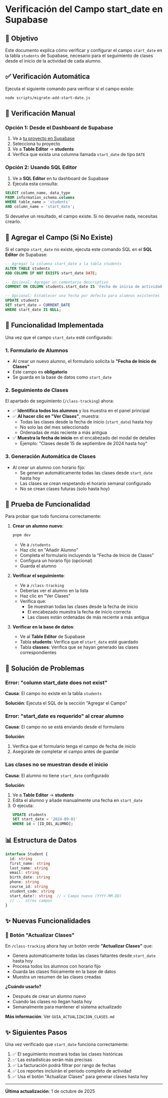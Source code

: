 # Verificación del Campo start_date en Supabase

## 🎯 Objetivo

Este documento explica cómo verificar y configurar el campo `start_date` en la tabla `students` de Supabase, necesario para el seguimiento de clases desde el inicio de la actividad de cada alumno.

## ✅ Verificación Automática

Ejecuta el siguiente comando para verificar si el campo existe:

```bash
node scripts/migrate-add-start-date.js
```

## 📝 Verificación Manual

### Opción 1: Desde el Dashboard de Supabase

1. Ve a [tu proyecto en Supabase](https://supabase.com/dashboard)
2. Selecciona tu proyecto
3. Ve a **Table Editor** → **students**
4. Verifica que exista una columna llamada `start_date` de tipo `DATE`

### Opción 2: Usando SQL Editor

1. Ve a **SQL Editor** en tu dashboard de Supabase
2. Ejecuta esta consulta:

```sql
SELECT column_name, data_type 
FROM information_schema.columns 
WHERE table_name = 'students' 
AND column_name = 'start_date';
```

Si devuelve un resultado, el campo existe. Si no devuelve nada, necesitas crearlo.

## 🔧 Agregar el Campo (Si No Existe)

Si el campo `start_date` no existe, ejecuta este comando SQL en el **SQL Editor** de Supabase:

```sql
-- Agregar la columna start_date a la tabla students
ALTER TABLE students 
ADD COLUMN IF NOT EXISTS start_date DATE;

-- Opcional: Agregar un comentario descriptivo
COMMENT ON COLUMN students.start_date IS 'Fecha de inicio de actividad del alumno';

-- Opcional: Establecer una fecha por defecto para alumnos existentes
UPDATE students 
SET start_date = CURRENT_DATE 
WHERE start_date IS NULL;
```

## 🎨 Funcionalidad Implementada

Una vez que el campo `start_date` esté configurado:

### 1. Formulario de Alumnos
- Al crear un nuevo alumno, el formulario solicita la **"Fecha de Inicio de Clases"**
- Este campo es **obligatorio**
- Se guarda en la base de datos como `start_date`

### 2. Seguimiento de Clases
El apartado de seguimiento (`/class-tracking`) ahora:

- ✅ **Identifica todos los alumnos** y los muestra en el panel principal
- ✅ **Al hacer clic en "Ver Clases"**, muestra:
  - Todas las clases desde la fecha de inicio (`start_date`) hasta hoy
  - No solo las del mes seleccionado
  - Ordenadas de más reciente a más antigua
- ✅ **Muestra la fecha de inicio** en el encabezado del modal de detalles
  - Ejemplo: "Clases desde 15 de septiembre de 2024 hasta hoy"

### 3. Generación Automática de Clases
- Al crear un alumno con horario fijo:
  - Se generan automáticamente todas las clases desde `start_date` hasta hoy
  - Las clases se crean respetando el horario semanal configurado
  - No se crean clases futuras (solo hasta hoy)

## 🧪 Prueba de Funcionalidad

Para probar que todo funciona correctamente:

1. **Crear un alumno nuevo**:
   ```bash
   pnpm dev
   ```
   - Ve a `/students`
   - Haz clic en "Añadir Alumno"
   - Completa el formulario incluyendo la "Fecha de Inicio de Clases"
   - Configura un horario fijo (opcional)
   - Guarda el alumno

2. **Verificar el seguimiento**:
   - Ve a `/class-tracking`
   - Deberías ver el alumno en la lista
   - Haz clic en "Ver Clases"
   - Verifica que:
     - Se muestran todas las clases desde la fecha de inicio
     - El encabezado muestra la fecha de inicio correcta
     - Las clases están ordenadas de más reciente a más antigua

3. **Verificar en la base de datos**:
   - Ve al **Table Editor** de Supabase
   - Tabla **students**: Verifica que el `start_date` esté guardado
   - Tabla **classes**: Verifica que se hayan generado las clases correspondientes

## 🐛 Solución de Problemas

### Error: "column start_date does not exist"
**Causa**: El campo no existe en la tabla `students`

**Solución**: Ejecuta el SQL de la sección "Agregar el Campo"

### Error: "start_date es requerido" al crear alumno
**Causa**: El campo no se está enviando desde el formulario

**Solución**: 
1. Verifica que el formulario tenga el campo de fecha de inicio
2. Asegúrate de completar el campo antes de guardar

### Las clases no se muestran desde el inicio
**Causa**: El alumno no tiene `start_date` configurado

**Solución**:
1. Ve a **Table Editor** → **students**
2. Edita el alumno y añade manualmente una fecha en `start_date`
3. O ejecuta:
   ```sql
   UPDATE students 
   SET start_date = '2024-09-01' 
   WHERE id = [ID_DEL_ALUMNO];
   ```

## 📊 Estructura de Datos

```typescript
interface Student {
  id: string
  first_name: string
  last_name: string
  email: string
  birth_date: string
  phone: string
  course_id: string
  student_code: string
  start_date?: string  // ← Campo nuevo (YYYY-MM-DD)
  // ... otros campos
}
```

## ✨ Nuevas Funcionalidades

### 🔄 Botón "Actualizar Clases"

En `/class-tracking` ahora hay un botón verde **"Actualizar Clases"** que:
- Genera automáticamente todas las clases faltantes desde `start_date` hasta hoy
- Procesa todos los alumnos con horario fijo
- Guarda las clases físicamente en la base de datos
- Muestra un resumen de las clases creadas

**¿Cuándo usarlo?**
- Después de crear un alumno nuevo
- Cuando las clases no llegan hasta hoy
- Semanalmente para mantener el sistema actualizado

**Más información**: Ver `GUIA_ACTUALIZACION_CLASES.md`

## ✨ Siguientes Pasos

Una vez verificado que `start_date` funciona correctamente:

1. ✅ El seguimiento mostrará todas las clases históricas
2. ✅ Las estadísticas serán más precisas
3. ✅ La facturación podrá filtrar por rango de fechas
4. ✅ Los reportes incluirán el periodo completo de actividad
5. ✅ Usa el botón "Actualizar Clases" para generar clases hasta hoy

---

**Última actualización**: 1 de octubre de 2025

